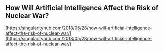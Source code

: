 ## How Will Artificial Intelligence Affect the Risk of Nuclear War?
  
  [https://singularityhub.com/2018/05/28/how-will-artificial-intelligence-affect-the-risk-of-nuclear-war/](https://singularityhub.com/2018/05/28/how-will-artificial-intelligence-affect-the-risk-of-nuclear-war/)
